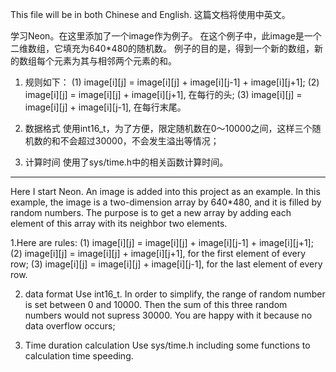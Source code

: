 This file will be in both Chinese and English.
这篇文档将使用中英文。

学习Neon。在这里添加了一个image作为例子。
在这个例子中，此image是一个二维数组，它填充为640*480的随机数。
例子的目的是，得到一个新的数组，新的数组每个元素为其与相邻两个元素的和。

1. 规则如下：
  (1) image[i][j] = image[i][j] + image[i][j-1] + image[i][j+1];
  (2) image[i][j] = image[i][j] + image[i][j+1], 在每行的头;
  (3) image[i][j] = image[i][j] + image[i][j-1], 在每行末尾。
  
2. 数据格式
  使用int16_t，为了方便，限定随机数在0～10000之间，这样三个随机数的和不会超过30000，不会发生溢出等情况；
  
3. 计算时间
  使用了sys/time.h中的相关函数计算时间。
-----------------------------------------

Here I start Neon. An image is added into this project as an example. 
In this example, the image is a two-dimension array by 640*480, and it is filled by random numbers. 
The purpose is to get a new array by adding each element of this array with its neighbor two elements.

1.Here are rules:
  (1) image[i][j] = image[i][j] + image[i][j-1] + image[i][j+1];
  (2) image[i][j] = image[i][j] + image[i][j+1], for the first element of every row;
  (3) image[i][j] = image[i][j] + image[i][j-1], for the last element of every row.

2. data format
  Use int16_t. In order to simplify, the range of random number is set between 0 and 10000. 
  Then the sum of this three random numbers would not supress 30000. You are happy with it because no data overflow occurs;
  
3. Time duration calculation
  Use sys/time.h including some functions to calculation time speeding.
